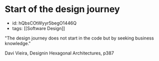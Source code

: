 # Start of the design journey
* id: hQbsCOtWyyr5begO1446Q
* tags: [[Software Design]]

"The design journey does not start in the code but by seeking business knowledge."

Davi Vieira, Designin Hexagonal Architectures, p387